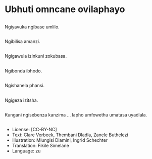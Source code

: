 # Ubhuti omncane ovilaphayo

##
Ngiyavuka ngibase umlilo.

##
Ngibilisa amanzi.

##
Ngigawula izinkuni zokubasa.

##
Ngibonda ibhodo.

##
Ngishanela phansi.

##
Ngigeza izitsha.

##
Kungani ngisebenza kanzima ... lapho umfowethu umatasa uyadlala.

##
* License: [CC-BY-NC]
* Text: Clare Verbeek, Thembani Dladla, Zanele Buthelezi
* Illustration: Mlungisi Dlamini, Ingrid Schechter
* Translation: Fikile Simelane
* Language: zu
